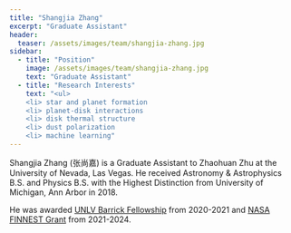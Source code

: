 ```yaml
---
title: "Shangjia Zhang"
excerpt: "Graduate Assistant"
header:
  teaser: /assets/images/team/shangjia-zhang.jpg
sidebar:
  - title: "Position"
    image: /assets/images/team/shangjia-zhang.jpg
    text: "Graduate Assistant"
  - title: "Research Interests"
    text: "<ul>
    <li> star and planet formation
    <li> planet-disk interactions
    <li> disk thermal structure
    <li> dust polarization
    <li> machine learning"
---
```



Shangjia Zhang (张尚嘉) is a Graduate Assistant to Zhaohuan Zhu at the University of Nevada, Las Vegas. He received Astronomy & Astrophysics B.S. and Physics B.S. with the Highest Distinction from University of Michigan, Ann Arbor in 2018. 

He was awarded [UNLV Barrick Fellowship](https://www.unlv.edu/announcement/graduate-college-announces-2020-21-fellowship-recipients) from 2020-2021 and [NASA FINNEST Grant](https://nspires.nasaprs.com/external/viewrepositorydocument/cmdocumentid=759880/solicitationId=%7BE16CD59F-29DD-06C0-8971-CE1A9C252FD4%7D/viewSolicitationDocument=1/ROSES19%20FINESST%20Planetary%20Science%20Selections%20(6%2030%202020).pdf) from 2021-2024.
